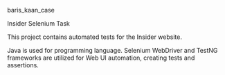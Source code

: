 baris_kaan_case

Insider Selenium Task

This project contains automated tests for the Insider website.

Java is used for programming language. Selenium WebDriver and TestNG frameworks are utilized for Web UI automation, creating tests and assertions.
